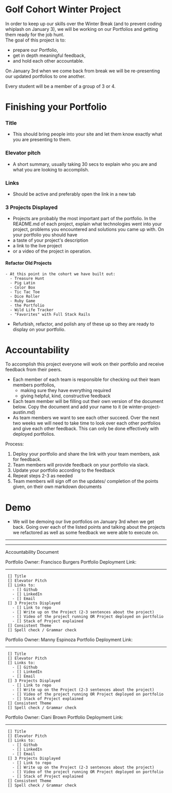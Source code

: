 # Golf Cohort Winter Project

In order to keep up our skills over the Winter Break (and to prevent coding whiplash on January 3), we will be working on our Portfolios and getting them ready for the job hunt.   
The goal of this project is to:
- prepare our Portfolio, 
- get in depth meaningful feedback,
- and hold each other accountable. 

On January 3rd when we come back from break we will be re-presenting our updated portfolios to one another. 

Every student will be a member of a group of 3 or 4. 


# Finishing your Portfolio 

### Title  
  - This should bring people into your site and let them know exactly what you are presenting to them. 
### Elevator pitch
  - A short summary, usually taking 30 secs to explain who you are and what you are looking to accomplish. 
### Links
  -  Should be active and preferably open the link in a new tab
### 3 Projects Displayed
  - Projects are probably the most important part of the portfolio. In the README.md of each project, explain what technologies went into your project, problems you encountered and solutions you came up with. 
  On your portfolio you should have
  - a taste of your project's description 
  - a link to the live project
  - or a video of the project in operation. 
  #### Refactor Old Projects
    - At this point in the cohort we have built out:   
      - Treasure Hunt
      - Pig Latin  
      - Color Box  
      - Tic Tac Toe
      - Dice Roller  
      - Ruby Game  
      - the Portfolio  
      - Wild Life Tracker  
      - "Favorites" with Full Stack Rails   
  - Refurbish, refactor, and polish any of these up so they are ready to display on your portfolio. 


# Accountability 
To accomplish this project everyone will work on their portfolio and receive feedback from their peers.
  - Each member of each team is responsible for checking out their team members portfolios, 
    - making sure they have everything required
    - giving helpful, kind, constructive feedback
  - Each team member will be filling out their own version of the document below. Copy the document and add your name to it (ie winter-project-austin.md)
  - As team members we want to see each other succeed. Over the next two weeks we will need to take time to look over each other portfolios and give each other feedback. This can only be done effectively with deployed portfolios.  

Process: 
  1. Deploy your portfolio and share the link with your team members, ask for feedback.
  2. Team members will provide feedback on your portfolio via slack.
  3. Update your portfolio according to the feedback
  4. Repeat steps 2-3 as needed
  4. Team members will sign off on the updates/ completion of the points given, on their own markdown documents
  
# Demo
 - We will be demoing our live portfolios on January 3rd when we get back. Going over each of the listed points and talking about the projects we refactored as well as some feedback we were able to execute on. 

 _________________________________ 
 _________________________________ 


  Accountability Document 

  Portfolio Owner: Francisco Burgers
  Portfolio Deployment Link: 
 _________________________________ 
     [] Title  
     [] Elevator Pitch  
     [] Links to:  
       - [] Github  
       - [] LinkedIn  
       - [] Email  
     [] 3 Projects Displayed  
       - [] Link to repo  
       - [] Write up on the Project (2-3 sentences about the project)  
       - [] Video of the project running OR Project deployed on portfolio  
       - [] Stack of Project explained 
     [] Consistent Theme
     [] Spell check / Grammar check 

   
  Portfolio Owner: Manny Espinoza
  Portfolio Deployment Link: 
 _________________________________ 
     [] Title  
     [] Elevator Pitch  
     [] Links to:  
       - [] Github  
       - [] LinkedIn  
       - [] Email  
     [] 3 Projects Displayed  
       - [] Link to repo  
       - [] Write up on the Project (2-3 sentences about the project)  
       - [] Video of the project running OR Project deployed on portfolio  
       - [] Stack of Project explained 
     [] Consistent Theme
     [] Spell check / Grammar check 

   
  Portfolio Owner: Ciani Brown
  Portfolio Deployment Link: 
 _________________________________ 
     [] Title  
     [] Elevator Pitch  
     [] Links to:  
       - [] Github  
       - [] LinkedIn  
       - [] Email  
     [] 3 Projects Displayed  
       - [] Link to repo  
       - [] Write up on the Project (2-3 sentences about the project)  
       - [] Video of the project running OR Project deployed on portfolio  
       - [] Stack of Project explained 
     [] Consistent Theme
     [] Spell check / Grammar check 


